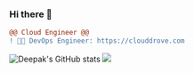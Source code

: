 ### Hi there 👋

```diff
@@ Cloud Engineer @@
! 👨‍💻 DevOps Engineer: https://clouddrove.com
```

![Deepak's GitHub stats](https://github-readme-stats.vercel.app/api?username=d4kverma&count_private=true&theme=synthwave&show_icons=true)
![](https://komarev.com/ghpvc/?username=d4kverma&color=2b2139)
